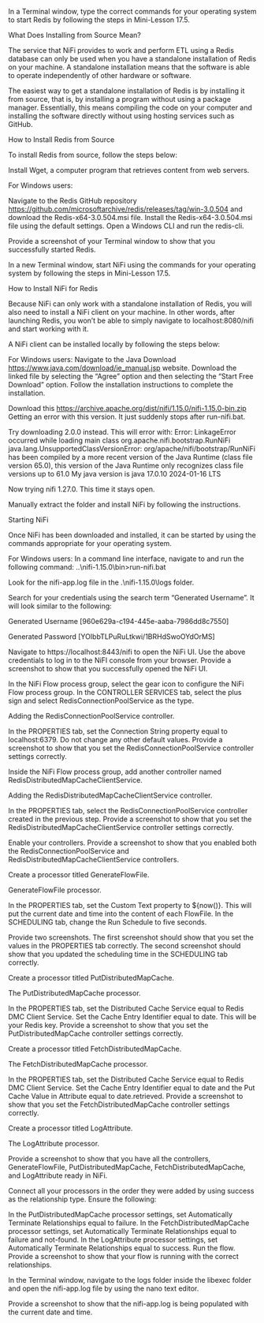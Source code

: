 In a Terminal window, type the correct commands for your operating system to start Redis by following the steps in Mini-Lesson 17.5.

What Does Installing from Source Mean?

The service that NiFi provides to work and perform ETL using a Redis database can only be used when you have a standalone installation of Redis on your machine. A standalone installation means that the software is able to operate independently of other hardware or software.

The easiest way to get a standalone installation of Redis is by installing it from source, that is, by installing a program without using a package manager. Essentially, this means compiling the code on your computer and installing the software directly without using hosting services such as GitHub.

How to Install Redis from Source

To install Redis from source, follow the steps below:

Install Wget, a computer program that retrieves content from web servers.

For Windows users:

Navigate to the Redis GitHub repository https://github.com/microsoftarchive/redis/releases/tag/win-3.0.504 and download the Redis-x64-3.0.504.msi file.
Install the Redis-x64-3.0.504.msi file using the default settings.
Open a Windows CLI and run the redis-cli.

Provide a screenshot of your Terminal window to show that you successfully started Redis.

In a new Terminal window, start NiFi using the commands for your operating system by following the steps in Mini-Lesson 17.5. 

How to Install NiFi for Redis

Because NiFi can only work with a standalone installation of Redis, you will also need to install a NiFi client on your machine. In other words, after launching Redis, you won’t be able to simply navigate to localhost:8080/nifi and start working with it.

A NiFi client can be installed locally by following the steps below:

For Windows users:
Navigate to the Java Download https://www.java.com/download/ie_manual.jsp website. Download the linked file by selecting the “Agree” option and then selecting the “Start Free Download” option. Follow the installation instructions to complete the installation.

Download this https://archive.apache.org/dist/nifi/1.15.0/nifi-1.15.0-bin.zip
Getting an error with this version. It just suddenly stops after run-nifi.bat.

Try downloading 2.0.0 instead. This will error with:
Error: LinkageError occurred while loading main class org.apache.nifi.bootstrap.RunNiFi
        java.lang.UnsupportedClassVersionError: org/apache/nifi/bootstrap/RunNiFi has been compiled by a more recent version of the Java Runtime (class file version 65.0), this version of the Java Runtime only recognizes class file versions up to 61.0
My java version is java 17.0.10 2024-01-16 LTS

Now trying nifi 1.27.0. This time it stays open.

Manually extract the folder and install NiFi by following the instructions.

Starting NiFi

Once NiFi has been downloaded and installed, it can be started by using the commands appropriate for your operating system.

For Windows users:
In a command line interface, navigate to and run the following command:
..\nifi-1.15.0\bin>run-nifi.bat

Look for the nifi-app.log file in the .\nifi-1.15.0\logs folder.

Search for your credentials using the search term “Generated Username”. It will look similar to the following:

Generated Username [960e629a-c194-445e-aaba-7986dd8c7550]

Generated Password [YOIbbTLPuRuLtkwi/1BRHdSwoOYdOrMS]

Navigate to https://localhost:8443/nifi to open the NiFi UI. Use the above credentials to log in to the NiFI console from your browser. Provide a screenshot to show that you successfully opened the NiFi UI.

In the NiFi Flow process group, select the gear icon to configure the NiFi Flow process group. In the CONTROLLER SERVICES tab, select the plus sign and select RedisConnectionPoolService as the type.

Adding the RedisConnectionPoolService controller.

In the PROPERTIES tab, set the Connection String property equal to localhost:6379. Do not change any other default values. Provide a screenshot to show that you set the RedisConnectionPoolService controller settings correctly.

Inside the NiFi Flow process group, add another controller named RedisDistributedMapCacheClientService.

Adding the RedisDistributedMapCacheClientService controller.

In the PROPERTIES tab, select the RedisConnectionPoolService controller created in the previous step. Provide a screenshot to show that you set the RedisDistributedMapCacheClientService controller settings correctly.

Enable your controllers. Provide a screenshot to show that you enabled both the RedisConnectionPoolService and RedisDistributedMapCacheClientService controllers.

Create a processor titled GenerateFlowFile.

GenerateFlowFile processor.

In the PROPERTIES tab, set the Custom Text property to ${now()}. This will put the current date and time into the content of each FlowFile. In the SCHEDULING tab, change the Run Schedule to five seconds.

Provide two screenshots. The first screenshot should show that you set the values in the PROPERTIES tab correctly. The second screenshot should show that you updated the scheduling time in the SCHEDULING tab correctly.

Create a processor titled PutDistributedMapCache.

The PutDistributedMapCache processor.

In the PROPERTIES tab, set the Distributed Cache Service equal to Redis DMC Client Service. Set the Cache Entry Identifier equal to date. This will be your Redis key. Provide a screenshot to show that you set the PutDistributedMapCache controller settings correctly.

Create a processor titled FetchDistributedMapCache.

The FetchDistributedMapCache processor.

In the PROPERTIES tab, set the Distributed Cache Service equal to Redis DMC Client Service. Set the Cache Entry Identifier equal to date and the Put Cache Value in Attribute equal to date.retrieved. Provide a screenshot to show that you set the FetchDistributedMapCache controller settings correctly.

Create a processor titled LogAttribute.

The LogAttribute processor.

Provide a screenshot to show that you have all the controllers, GenerateFlowFile, PutDistributedMapCache, FetchDistributedMapCache, and LogAttribute ready in NiFi.

Connect all your processors in the order they were added by using success as the relationship type. Ensure the following:

In the PutDistributedMapCache processor settings, set Automatically Terminate Relationships equal to failure.
In the FetchDistributedMapCache processor settings, set Automatically Terminate Relationships equal to failure and not-found.
In the LogAttribute processor settings, set Automatically Terminate Relationships equal to success.
Run the flow. Provide a screenshot to show that your flow is running with the correct relationships.

In the Terminal window, navigate to the logs folder inside the libexec folder and open the nifi-app.log file by using the nano text editor.

Provide a screenshot to show that the nifi-app.log is being populated with the current date and time.